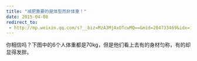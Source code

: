 ```yaml
---
title: "减肥重要的是体型而非体重！"
date: 2015-04-08
redirect_to:
 - http://mp.weixin.qq.com/s?__biz=MzA3MjAxOTcwMQ==&mid=204733469&idx=1&sn=ceaf772dea91ba24c3ca438ad5ca5d3c&scene=1&key=b2574200810f04e8b2e3cff5f20fa7400ff94502beb3f2a6ac5d87453be31415fa6936137b61cf1a4b7a4130cf053554&ascene=0&uin=NTI1OTI4MDU1&devicetype=iMac+MacBookPro5%2C5+OSX+OSX+10.10.2+build(14C1514)&version=11020012&pass_ticket=17gckPxhQpsXqI01BOL4B6RQZU4AQ9iqBLOWluM1ttFpYwSQds0k%2FxMjVrg2iuJ%2B
---
```


你相信吗？下图中的6个人体重都是70kg，但是他们看上去有的身材匀称，有的却显得发胖。
